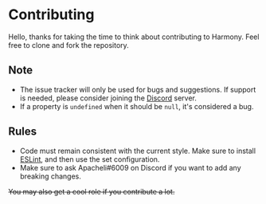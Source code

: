 # Contributing
Hello, thanks for taking the time to think about contributing to Harmony. Feel free to clone and fork the repository.

## Note
* The issue tracker will only be used for bugs and suggestions. If support is needed, please consider joining the [Discord](https://discord.gg/rNPmCBR) server.
* If a property is `undefined` when it should be `null`, it's considered a bug.

## Rules
* Code must remain consistent with the current style. Make sure to install [ESLint](https://eslint.org/), and then use the set configuration.
* Make sure to ask Apacheli#6009 on Discord if you want to add any breaking changes.

~~You may also get a cool role if you contribute a lot.~~
